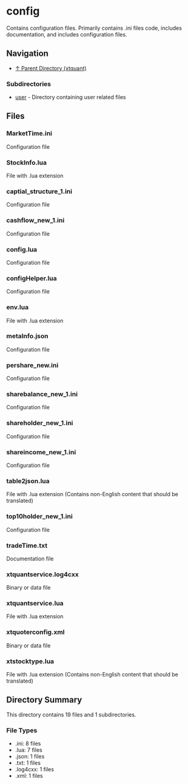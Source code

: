 # config

Contains configuration files. Primarily contains .ini files code, includes documentation, and includes configuration files.

## Navigation

* [↑ Parent Directory (xtquant)](../README.md)

### Subdirectories

* [user](user/README.md) - Directory containing user related files

## Files

### MarketTime.ini

Configuration file

### StockInfo.lua

File with .lua extension

### captial_structure_1.ini

Configuration file

### cashflow_new_1.ini

Configuration file

### config.lua

Configuration file

### configHelper.lua

Configuration file

### env.lua

File with .lua extension

### metaInfo.json

Configuration file

### pershare_new.ini

Configuration file

### sharebalance_new_1.ini

Configuration file

### shareholder_new_1.ini

Configuration file

### shareincome_new_1.ini

Configuration file

### table2json.lua

File with .lua extension (Contains non-English content that should be translated)

### top10holder_new_1.ini

Configuration file

### tradeTime.txt

Documentation file

### xtquantservice.log4cxx

Binary or data file

### xtquantservice.lua

File with .lua extension

### xtquoterconfig.xml

Binary or data file

### xtstocktype.lua

File with .lua extension (Contains non-English content that should be translated)


## Directory Summary

This directory contains 19 files and 1 subdirectories.

### File Types

* .ini: 8 files
* .lua: 7 files
* .json: 1 files
* .txt: 1 files
* .log4cxx: 1 files
* .xml: 1 files
